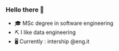 ### Hello there 👋
- 🎓 MSc degree in software engineering
- ⛏️ I like data engineering
- 🖥️ Currently : intership @eng.it
